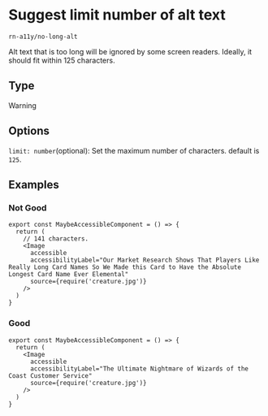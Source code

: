 # Suggest limit number of alt text

`rn-a11y/no-long-alt`

Alt text that is too long will be ignored by some screen readers. Ideally, it should fit within 125 characters.

## Type

Warning

## Options

`limit: number`(optional): Set the maximum number of characters. default is `125`.

## Examples

### Not Good

```tsx
export const MaybeAccessibleComponent = () => {
  return (
    // 141 characters.
    <Image
      accessible
      accessibilityLabel="Our Market Research Shows That Players Like Really Long Card Names So We Made this Card to Have the Absolute Longest Card Name Ever Elemental"
      source={require('creature.jpg')}
    />
  )
}
```

### Good

```tsx
export const MaybeAccessibleComponent = () => {
  return (
    <Image
      accessible
      accessibilityLabel="The Ultimate Nightmare of Wizards of the Coast Customer Service"
      source={require('creature.jpg')}
    />
  )
}
```
